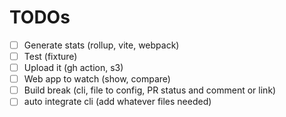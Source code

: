 TODOs
======

- [ ] Generate stats (rollup, vite, webpack)
- [ ] Test (fixture)
- [ ] Upload it (gh action, s3)
- [ ] Web app to watch (show, compare)
- [ ] Build break (cli, file to config, PR status and comment or link)
- [ ] auto integrate cli (add whatever files needed)
